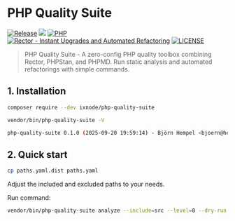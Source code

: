 # PHP Quality Suite

[![Release](https://img.shields.io/github/v/release/ixnode/php-quality-suite)](https://github.com/ixnode/php-quality-suite/releases)
[![](https://img.shields.io/github/release-date/ixnode/php-quality-suite)](https://github.com/twelvepics-com/php-calendar-builder/releases)
[![PHP](https://img.shields.io/badge/PHP-^8.0-777bb3.svg?logo=php&logoColor=white&labelColor=555555&style=flat)](https://www.php.net/supported-versions.php)
[![Rector - Instant Upgrades and Automated Refactoring](https://img.shields.io/badge/Rector-^2.1-73a165.svg?style=flat)](https://github.com/rectorphp/rector)
[![LICENSE](https://img.shields.io/github/license/ixnode/php-quality-suite)](https://github.com/ixnode/php-quality-suite/blob/master/LICENSE)

> PHP Quality Suite - A zero-config PHP quality toolbox combining Rector, PHPStan, and PHPMD. Run static analysis and automated refactorings with simple commands.

## 1. Installation

```bash
composer require --dev ixnode/php-quality-suite
```

```bash
vendor/bin/php-quality-suite -V
```

```bash
php-quality-suite 0.1.0 (2025-09-20 19:59:14) - Björn Hempel <bjoern@hempel.li>
```

## 2. Quick start

```bash
cp paths.yaml.dist paths.yaml
```

Adjust the included and excluded paths to your needs.

Run command:

```Bash
vendor/bin/php-quality-suite analyze --include=src --level=0 --dry-run
```
